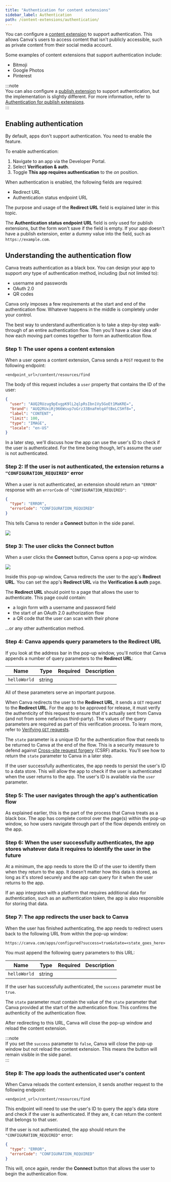 ```yaml
---
title: "Authentication for content extensions"
sidebar_label: Authentication
path: /content-extensions/authentication/
---
```


You can configure a [content extension](./../content-extensions.md) to support authentication. This allows Canva's users to access content that isn't publicly accessible, such as private content from their social media account.

Some examples of content extensions that support authentication include:

- Bitmoji
- Google Photos
- Pinterest

:::note  
 You can also configure a [publish extension](./../publish-extensions.md) to support authentication, but the implementation is slightly different. For more information, refer to [Authentication for publish extensions](./../publish-extensions/authentication.md).  
:::

## Enabling authentication

By default, apps don't support authentication. You need to enable the feature.

To enable authentication:

1.  Navigate to an app via the Developer Portal.
2.  Select **Verification & auth**.
3.  Toggle **This app requires authentication** to the _on_ position.

When authentication is enabled, the following fields are required:

- Redirect URL
- Authentication status endpoint URL

The purpose and usage of the **Redirect URL** field is explained later in this topic.

The **Authentication status endpoint URL** field is only used for publish extensions, but the form won't save if the field is empty. If your app doesn't have a publish extension, enter a dummy value into the field, such as `https://example.com`.

## Understanding the authentication flow

Canva treats authentication as a black box. You can design your app to support _any_ type of authentication method, including (but not limited to):

- username and passwords
- OAuth 2.0
- QR codes

Canva only imposes a few requirements at the start and end of the authentication flow. Whatever happens in the middle is completely under your control.

The best way to understand authentication is to take a step-by-step walk-through of an entire authentication flow. Then you'll have a clear idea of how each moving part comes together to form an authentication flow.

### Step 1: The user opens a content extension

When a user opens a content extension, Canva sends a `POST` request to the following endpoint:

```shell
<endpoint_url>/content/resources/find
```

The body of this request includes a `user` property that contains the ID of the user:

```json
{
  "user": "AUQ2RUzug9pEvgpK9lL2qlpRsIbn1Vy5GoEt1MaKRE=",
  "brand": "AUQ2RUxiRj966Wsvp7oGrz33BnaFmtq4ftBeLCSHf8=",
  "label": "CONTENT",
  "limit": 100,
  "type": "IMAGE",
  "locale": "en-US"
}
```

In a later step, we'll discuss how the app can use the user's ID to check if the user is authenticated. For the time being though, let's assume the user is not authenticated.

### Step 2: If the user is not authenticated, the extension returns a `"CONFIGURATION_REQUIRED"` error

When a user is not authenticated, an extension should return an `"ERROR"` response with an `errorCode` of `"CONFIGURATION_REQUIRED"`:

```json
{
  "type": "ERROR",
  "errorCode": "CONFIGURATION_REQUIRED"
}
```

This tells Canva to render a **Connect** button in the side panel.

![](images/38e2e69b77.jpg)

### Step 3: The user clicks the **Connect** button

When a user clicks the **Connect** button, Canva opens a pop-up window.

![](images/f9c4ba432b.gif)

Inside this pop-up window, Canva redirects the user to the app's **Redirect URL**. You can set the app's **Redirect URL** via the **Verification & auth** page.

The **Redirect URL** should point to a page that allows the user to authenticate. This page could contain:

- a login form with a username and password field
- the start of an OAuth 2.0 authorization flow
- a QR code that the user can scan with their phone

...or any other authentication method.

### Step 4: Canva appends query parameters to the **Redirect URL**

If you look at the address bar in the pop-up window, you'll notice that Canva appends a number of query parameters to the **Redirect URL**:

| Name         | Type   | Required | Description |
| ------------ | ------ | -------- | ----------- |
| `helloWorld` | string | <Tick /> |             |

All of these parameters serve an important purpose.

When Canva redirects the user to the **Redirect URL**, it sends a `GET` request to the **Redirect URL**. For the app to be approved for release, it must verify the authenticity of this request to ensure that it's actually sent from Canva (and not from some nefarious third-party). The values of the query parameters are required as part of this verification process. To learn more, refer to [Verifying `GET` requests](./../verifying-requests/#verifying-get-requests.md).

The `state` parameter is a unique ID for the authentication flow that needs to be returned to Canva at the end of the flow. This is a security measure to defend against [Cross-site request forgery](https://en.wikipedia.org/wiki/Cross-site_request_forgery) (CSRF) attacks. You'll see how to return the `state` parameter to Canva in a later step.

If the user successfully authenticates, the app needs to persist the user's ID to a data store. This will allow the app to check if the user is authenticated when the user returns to the app. The user's ID is available via the `user` parameter.

### Step 5: The user navigates through the app's authentication flow

As explained earlier, this is the part of the process that Canva treats as a black box. The app has complete control over the page(s) within the pop-up window, so how users navigate through part of the flow depends entirely on the app.

### Step 6: When the user successfully authenticates, the app stores whatever data it requires to identify the user in the future

At a minimum, the app needs to store the ID of the user to identify them when they return to the app. It doesn't matter how this data is stored, as long as it's stored securely and the app can query for it when the user returns to the app.

If an app integrates with a platform that requires additional data for authentication, such as an authentication token, the app is also responsible for storing that data.

### Step 7: The app redirects the user back to Canva

When the user has finished authenticating, the app needs to redirect users back to the following URL from within the pop-up window:

```shell
https://canva.com/apps/configured?success=true&state=<state_goes_here>
```

You must append the following query parameters to this URL:

| Name         | Type   | Required | Description |
| ------------ | ------ | -------- | ----------- |
| `helloWorld` | string | <Tick /> |             |

If the user has successfully authenticated, the `success` parameter must be `true`.

The `state` parameter must contain the value of the `state` parameter that Canva provided at the start of the authentication flow. This confirms the authenticity of the authentication flow.

After redirecting to this URL, Canva will close the pop-up window and reload the content extension.

:::note  
 If you set the `success` parameter to `false`, Canva will close the pop-up window but not reload the content extension. This means the button will remain visible in the side panel.  
:::

### Step 8: The app loads the authenticated user's content

When Canva reloads the content extension, it sends another request to the following endpoint:

```shell
<endpoint_url>/content/resources/find
```

This endpoint will need to use the user's ID to query the app's data store and check if the user is authenticated. If they are, it can return the content that belongs to that user.

If the user is not authenticated, the app should return the `"CONFIGURATION_REQUIRED"` error:

```json
{
  "type": "ERROR",
  "errorCode": "CONFIGURATION_REQUIRED"
}
```

This will, once again, render the **Connect** button that allows the user to begin the authentication flow.
